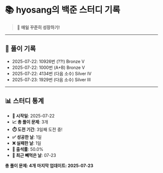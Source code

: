 # 📚 hyosang의 백준 스터디 기록

> 🎯 **매일 꾸준히 성장하기!**

---

## 📅 풀이 기록

- 2025-07-22: 10926번 (??!) Bronze V
- 2025-07-22: 1000번 (A+B) Bronze V
- 2025-07-22: 4134번 (다음 소수) Silver IV
- 2025-07-23: 1929번 (다음 소수) Silver III

---

## 📊 스터디 통계

- **📅 시작일**: 2025-07-22
- **📈 총 풀이 문제**: 3개
- **⏱️ 도전 기간**: 3일째 도전 중!
- **✅ 성공한 날**: 1일
- **❌ 실패한 날**: 1일
- **🎯 출석률**: 50.0%
- **📝 최근 빼먹은 날**: 07-23


**총 풀이 문제: 4개**
**마지막 업데이트: 2025-07-23**
